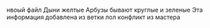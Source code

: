 нвоый файл
Дыни желтые
Арбузы бывают круглые и зеленые
Эта информация добавлена из ветки лол
конфликт из мастера

